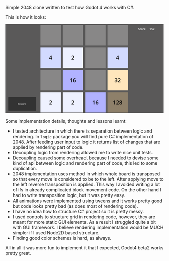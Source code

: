 Simple 2048 clone written to test how Godot 4 works with C#.

This is how it looks:

![Gameplay](screenshot.png?raw=true)

Some implementation details, thoughts and lessons learnt:
- I tested architecture in which there is separation between logic and rendering. In `logic` package you will find pure C# implementation of 2048. After feeding user input to logic it returns list of changes that are applied by rendering part of code.
- Decoupling logic from rendering allowed me to write nice unit tests.
- Decoupling caused some overhead, because I needed to devise some kind of api between logic and rendering part of code, this led to some duplication.
- 2048 implementation uses method in which whole board is transposed so that every move is considered to be to the left. After applying move to the left reverse transposition is applied. This way I avoided writing a lot of ifs in already complicated block movement code. On the other hand I had to write transposition logic, but it was pretty easy.
- All animations were implemented using tweens and it works pretty good but code looks pretty bad (as does most of rendering code).
- I have no idea how to structure C# project so it is pretty messy.
- I used controls to structure grid in rendering code, however, they are meant for more static GUI elements. As a result I struggled quite a bit with GUI framework. I believe rendering implementation would be MUCH simpler if I used Node2D based structure. 
- Finding good color schemes is hard, as always.

All in all it was more fun to implement it that I expected, Godot4 beta2 works pretty great.




















